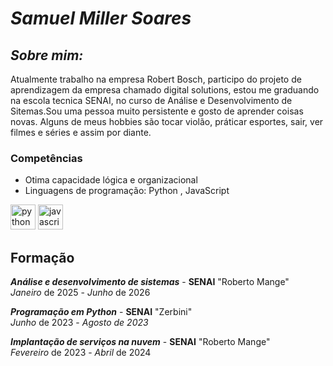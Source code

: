 # ***Samuel Miller Soares***   

## *Sobre mim:*

Atualmente trabalho na empresa Robert Bosch, participo do projeto de aprendizagem da empresa chamado digital solutions, estou me graduando na escola tecnica SENAI, no curso de Análise e Desenvolvimento de Sitemas.Sou uma pessoa muito persistente e gosto de aprender coisas novas. Alguns de meus hobbies são tocar violão, práticar esportes, sair, ver filmes e séries e assim por diante. 

### Competências
- Otima capacidade lógica e organizacional
- Linguagens de programação: Python , JavaScript

<img src="https://cdn.jsdelivr.net/gh/devicons/devicon@latest/icons/python/python-original.svg" height = "40" alt="python logo" /> <img src="https://cdn.jsdelivr.net/gh/devicons/devicon@latest/icons/javascript/javascript-original.svg" height="40" alt="javascript logo" />

## Formação
_**Análise e desenvolvimento de sistemas**_ - **SENAI** "Roberto Mange"   
_Janeiro_ de 2025 - _Junho_ de 2026

_**Programação em Python**_ - **SENAI** "Zerbini"   
_Junho_ de 2023 - _Agosto de 2023_

_**Implantação de serviços na nuvem**_ - **SENAI** "Roberto Mange"  
_Fevereiro_ de 2023 - _Abril_ de 2024


